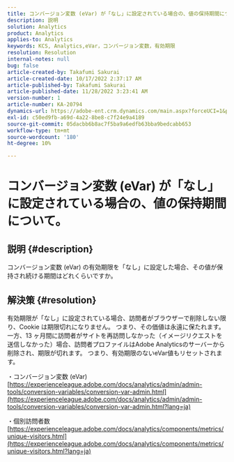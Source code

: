 ```yaml
---
title: コンバージョン変数 (eVar) が「なし」に設定されている場合の、値の保持期間について。
description: 説明
solution: Analytics
product: Analytics
applies-to: Analytics
keywords: KCS, Analytics,eVar，コンバージョン変数，有効期限
resolution: Resolution
internal-notes: null
bug: false
article-created-by: Takafumi Sakurai
article-created-date: 10/17/2022 2:37:17 AM
article-published-by: Takafumi Sakurai
article-published-date: 11/28/2022 3:23:41 AM
version-number: 1
article-number: KA-20794
dynamics-url: https://adobe-ent.crm.dynamics.com/main.aspx?forceUCI=1&pagetype=entityrecord&etn=knowledgearticle&id=730c1297-c44d-ed11-bba2-000d3a5c1bcc
exl-id: c50ed9fb-a69d-4a22-8be8-c7f24e9a4189
source-git-commit: 05dacbb6b8ac7f5ba9a6edfb63bba9bedcabb653
workflow-type: tm+mt
source-wordcount: '180'
ht-degree: 10%

---
```


# コンバージョン変数 (eVar) が「なし」に設定されている場合の、値の保持期間について。

## 説明 {#description}

コンバージョン変数 (eVar) の有効期限を「なし」に設定した場合、その値が保持され続ける期間はどれくらいですか。

## 解決策 {#resolution}


有効期限が「なし」に設定されている場合、訪問者がブラウザーで削除しない限り、Cookie は期限切れになりません。 つまり、その価値は永遠に保たれます。 一方、13 ヶ月間に訪問者がサイトを再訪問しなかった（イメージリクエストを送信しなかった）場合、訪問者プロファイルはAdobe Analyticsのサーバーから削除され、期限が切れます。 つまり、有効期限のないeVar値もリセットされます。

・コンバージョン変数 (eVar)
[https://experienceleague.adobe.com/docs/analytics/admin/admin-tools/conversion-variables/conversion-var-admin.html](https://experienceleague.adobe.com/docs/analytics/admin/admin-tools/conversion-variables/conversion-var-admin.html?lang=ja)

・個別訪問者数
[https://experienceleague.adobe.com/docs/analytics/components/metrics/unique-visitors.html](https://experienceleague.adobe.com/docs/analytics/components/metrics/unique-visitors.html?lang=ja)

